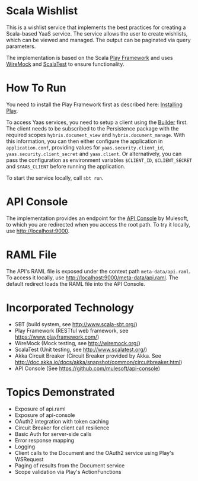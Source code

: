 # Scala Wishlist
This is a wishlist service that implements the best practices for creating a Scala-based YaaS service. The service allows the user to create wishlists, which can be viewed and managed. The output can be paginated via query parameters.

The implementation is based on the Scala [Play Framework](https://github.com/playframework/playframework) and uses [WireMock](http://wiremock.org/) and [ScalaTest](https://github.com/scalatest/scalatest) to ensure functionality.

# How To Run
You need to install the Play Framework first as described here: [Installing Play](https://www.playframework.com/documentation/2.5.x/Installing).

To access Yaas services, you need to setup a client using the [Builder](https://builder.yaas.io) first. The client needs to be subscribed to the Persistence package with the required scopes ```hybris.document_view``` and ```hybris.document_manage```.  With this information, you can then either configure the application in ```application.conf```, providing values for ```yaas.security.client_id```,  ```yaas.security.client_secret``` and ```yaas.client```. Or alternatively, you can pass the configuration as environment variables ```$CLIENT_ID```, ```$CLIENT_SECRET``` and ```$YAAS_CLIENT``` before running the application.

To start the service locally, call ```sbt run```.

# API Console
The implementation provides an endpoint for the [API Console](https://github.com/mulesoft/api-console) by Mulesoft, to which you are redirected when you access the root path. To try it locally, use [http://localhost:9000](http://localhost:9000).

# RAML File
The API's RAML file is exposed under the context path ```meta-data/api.raml```. To access it locally, use [http://localhost:9000/meta-data/api.raml](http://localhost:9000/meta-data/api.raml). The default redirect loads the RAML file into the API Console.

# Incorporated Technology
- SBT (build system, see http://www.scala-sbt.org/)
- Play Framework (RESTful web framework, see https://www.playframework.com/)
- WireMock (Mock testing, see http://wiremock.org/)
- ScalaTest (Unit testing, see http://www.scalatest.org/)
- Akka Circuit Breaker (Circuit Breaker provided by Akka. See http://doc.akka.io/docs/akka/snapshot/common/circuitbreaker.html)
- API Console (See https://github.com/mulesoft/api-console)

# Topics Demonstrated
- Exposure of api.raml
- Exposure of api-console
- OAuth2 integration with token caching
- Circuit Breaker for client call resilience
- Basic Auth for server-side calls
- Error response mapping
- Logging
- Client calls to the Document and the OAuth2 service using Play's WSRequest
- Paging of results from the Document service
- Scope validation via Play's ActionFunctions
